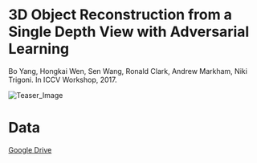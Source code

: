 # 3D Object Reconstruction from a Single Depth View with Adversarial Learning
Bo Yang, Hongkai Wen, Sen Wang, Ronald Clark, Andrew Markham, Niki Trigoni. In ICCV Workshop, 2017.

![Teaser_Image](https://github.com/Yang7879/3D-RecGAN/blob/master/3d_recgan_sample.png)

# Data
[Google Drive](https://drive.google.com/drive/folders/0B4LOSo26CrtjXzB2TDdHOXZqTlk)
